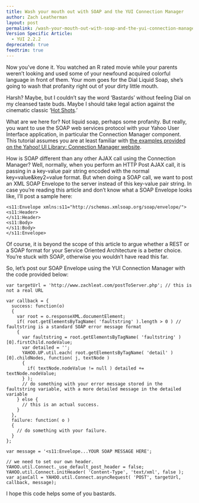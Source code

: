 ```yaml
---
title: Wash your mouth out with SOAP and the YUI Connection Manager
author: Zach Leatherman
layout: post
permalink: /wash-your-mouth-out-with-soap-and-the-yui-connection-manager/
Version Specific Article:
  - YUI 2.2.2
deprecated: true
feedtrim: true
---
```


Now you’ve done it. You watched an R rated movie while your parents weren’t looking and used some of your newfound acquired colorful language in front of them. Your mom goes for the Dial Liquid Soap, she’s going to wash that profanity right out of your dirty little mouth.

Harsh? Maybe, but I couldn’t say the word ‘Bastards’ without feeling Dial on my cleansed taste buds. Maybe I should take legal action against the cinematic classic ‘[Hot Shots][1].’

 [1]: http://www.imdb.com/title/tt0102059/

What are we here for? Not liquid soap, perhaps some profanity. But really, you want to use the SOAP web services protocol with your Yahoo User Interface application, in particular the Connection Manager component. This tutorial assumes you are at least familiar with [the examples provided on the Yahoo! UI Library: Connection Manager website][2].

 [2]: http://developer.yahoo.com/yui/connection/

How is SOAP different than any other AJAX call using the Connection Manager? Well, normally, when you perform an HTTP Post AJAX call, it is passing in a key-value pair string encoded with the normal key=value&key2=value format. But when doing a SOAP call, we want to post an XML SOAP Envelope to the server instead of this key-value pair string. In case you’re reading this article and don’t know what a SOAP Envelope looks like, I’ll post a sample here:  

    <s11:Envelope xmlns:s11="http://schemas.xmlsoap.org/soap/envelope/">
    <s11:Header>
    </s11:Header>
    <s11:Body>
    </s11:Body>
    </s11:Envelope>

Of course, it is beyond the scope of this article to argue whether a REST or a SOAP format for your Service Oriented Architecture is a better choice. You’re stuck with SOAP, otherwise you wouldn’t have read this far.

So, let’s post our SOAP Envelope using the YUI Connection Manager with the code provided below:

    var targetUrl = 'http://www.zachleat.com/postToServer.php'; // this is not a real URL
     
    var callback = {
      success: function(o)
      {
        var root = o.responseXML.documentElement; 
        if( root.getElementsByTagName( 'faultstring' ).length > 0 ) // faultstring is a standard SOAP error message format
        {
          var faultstring = root.getElementsByTagName( 'faultstring' )[0].firstChild.nodeValue;
          var detailed = '';
          YAHOO.UP.util.each( root.getElementsByTagName( 'detail' )[0].childNodes, function( j, textNode )
          {
            if( textNode.nodeValue != null ) detailed += textNode.nodeValue;
          } );
          // do something with your error message stored in the faultstring variable, with a more detailed message in the detailed variable
        } else {
          // this is an actual success.
        }
      }, 
      failure: function( o )
      {
        // do something with your failure.
      }
    };
     
    var message = '<s11:Envelope...YOUR SOAP MESSAGE HERE';
     
    // we need to set our own header.
    YAHOO.util.Connect._use_default_post_header = false;
    YAHOO.util.Connect.initHeader( 'Content-Type', 'text/xml', false );
    var ajaxCall = YAHOO.util.Connect.asyncRequest( 'POST', targetUrl, callback, message);

I hope this code helps some of you bastards.
